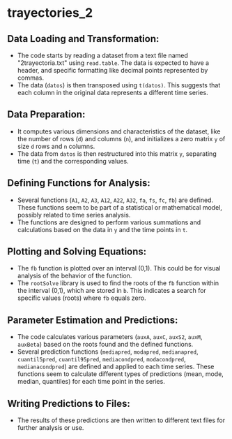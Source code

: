 # trayectories_2

## Data Loading and Transformation:

- The code starts by reading a dataset from a text file named "2trayectoria.txt" using `read.table`. The data is expected to have a header, and specific formatting like decimal points represented by commas.
- The data (`datos`) is then transposed using `t(datos)`. This suggests that each column in the original data represents a different time series.

## Data Preparation:

- It computes various dimensions and characteristics of the dataset, like the number of rows (`d`) and columns (`n`), and initializes a zero matrix `y` of size `d` rows and `n` columns.
- The data from `datos` is then restructured into this matrix `y`, separating time (`t`) and the corresponding values.

## Defining Functions for Analysis:

- Several functions (`A1`, `A2`, `A3`, `A12`, `A22`, `A32`, `fa`, `fs`, `fc`, `fb`) are defined. These functions seem to be part of a statistical or mathematical model, possibly related to time series analysis.
- The functions are designed to perform various summations and calculations based on the data in `y` and the time points in `t`.

## Plotting and Solving Equations:

- The `fb` function is plotted over an interval (0,1). This could be for visual analysis of the behavior of the function.
- The `rootSolve` library is used to find the roots of the `fb` function within the interval (0,1), which are stored in `b`. This indicates a search for specific values (roots) where `fb` equals zero.

## Parameter Estimation and Predictions:

- The code calculates various parameters (`auxA`, `auxC`, `auxS2`, `auxM`, `auxBeta`) based on the roots found and the defined functions.
- Several prediction functions (`mediapred`, `modapred`, `medianapred`, `cuantil5pred`, `cuantil95pred`, `mediacondpred`, `modacondpred`, `medianacondpred`) are defined and applied to each time series. These functions seem to calculate different types of predictions (mean, mode, median, quantiles) for each time point in the series.

## Writing Predictions to Files:

- The results of these predictions are then written to different text files for further analysis or use.
